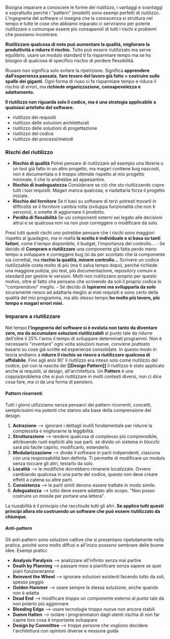 Bisogna imparare a conoscere le forme del riutilizzo, i vantaggi e svantaggi e soprattutto perché i "pattern" (modelli) sono esempi perfetti di riutilizzo.
L'ingegneria del software ci insegna che la conoscenza si struttura nel tempo e tutte le cose che abbiamo imparato ci serviranno per poterle riutilizzare o comunque essere più consapevoli di tutti i rischi e problemi che possiamo incontrare. 

**Riutilizzare qualcosa di noto può aumentare la qualità, migliorare la produttività e ridurre il rischio.** 
Tutto può essere riutilizzato ma serve equilibrio, usare un modulo standard ti fa risparmiare tempo ma se ho bisogno di qualcosa di specifico rischio di perdere flessibilità.

Riusare non significa solo evitare la ripetizione.  Significa **apprendere dall’esperienza passata**, **fare tesoro del lavoro già fatto** e **costruire sulle spalle dei giganti**.
Ogni forma di riuso ci fa risparmiare tempo e riduce il rischio di errori, ma **richiede organizzazione, consapevolezza e adattamento.**

**Il riutilizzo non riguarda solo il codice, ma è una strategia applicabile a qualsiasi artefatto del software.**
- riutilizzo dei requisiti 
- riutilizzo delle soluzioni architetturali
- riutilizzo delle soluzioni di progettazione
- riutilizzo del codice
- riutilizzo dei processi/metodi
### Rischi del riutilizzo 
- **Rischio di qualità**
  Potrei pensare di riutilizzare ad esempio una libreria o un tool già fatto in un altro progetto, ma magari contiene bug nascosti, non è documentata o è troppo ottimale rispetto al mio progetto minimale, il che lo andrebbe ad appesantire.
- **Rischio di inadeguatezza**
  Considerare se ciò che sto riutilizzando copre tutti i tuoi requisiti. Magari manca qualcosa, e riadattarla forza il progetto iniziale.
- **Rischio del fornitore**
  Se ti basi su software di terzi potresti trovarti in difficoltà se il fornitore cambia rotta (sviluppa funzionalità che non ti servono), o smette di aggiornare il prodotto. 
- **Perdita di flessibilità**
  Se usi componenti esterni sei legato alle decisioni altrui e se qualcosa non va non puoi correggere o modificare da solo.

Presi tutti questi rischi uno potrebbe pensare che i rischi sono maggiori rispetto al guadagno, ma in realtà **la scelta è individuale e si basa su tanti fattori**, come il tempo disponibile, il budget, l'importanza del controllo...
	- Se decido di **Comprare e riutilizzare** una componente già fatta perdo meno tempo a sviluppare e correggere bug (si da per scontato che la componente sia corretta), ma **rischio la qualità, minore controllo...**
	  Scrivere un codice riutilizzabile costa molto di più (ma ti salva tempo dopo), perché richiede una maggiore pulizia, più test, più documentazione, repository comuni e standard per gestire le versioni.
	  Molti non riutilizzano proprio per questo motivo, oltre al fatto che pensano che scrivendo da soli il proprio codice lo "comprendono" meglio.
	- Se decido di **Ispirarmi ma svilupparla da solo** sicuramente riesco ad adattarla meglio ai miei requisiti e sono certo della qualità del mio programma, ma allo stesso tempo **ho molto più lavoro, più tempo e magari errori miei.**

### Imparare a riutilizzare
Nel tempo **l'ingegneria del software si è evoluta non tanto da diventare zero, ma da accumulare soluzioni riutilizzabili** al punto tale da ridurre dell'oltre il 25% l'anno il tempo di sviluppare determinati programmi.
Non è necessario "inventare" ogni volta soluzioni nuove, conviene piuttosto basarsi su cose già scritte ed esperienze consolidate. In questo modo in teoria andiamo a **ridurre il rischio** **se riesco a riutilizzare qualcosa di affidabile**.
Fino agli anni 90' il riutilizzo era inteso solo come riutilizzo del codice, poi con la nascita del **[[Design Pattern]]** il riutilizzo è stato applicato anche ai requisiti, al design, all'architettura. 
Un **Pattern** è una coppia/problema che si può riutilizzare in molti contesti diversi, non ci dice cosa fare, ma ci da una forma di pensiero.

#### Pattern ricorrenti
Tutti i giorni utilizziamo senza pensarci dei pattern ricorrenti, concetti, semplicissimi ma potenti che stanno alla base della comprensione del design:
1. **Astrazione** --> ignorare i dettagli inutili
   fondamentale per ridurre la complessità e migliorarne la leggibilità.
2. **Strutturazione** --> rendere qualcosa di complesso più comprensibile, attribuendo ruoli espliciti alle sue parti.
   se divido un sistema in blocchi sarà più facile capirlo, modificarlo, estenderlo. 
3. **Modularizzazione** --> divide il software in parti indipendenti, ciascuna con una responsabilità ben definita. Ti permette di modificare un modulo senza toccare gli altri, testarlo da solo.
4. **Località** --> le modifiche dovrebbero rimanere localizzate. Ovvero cambiando qualcosa in una parte del codice, questo non deve creare effetti a catena su altre parti.
5. **Consistenza** --> le parti simili devono essere trattate in modo simile.
6. **Adeguatezza** --> tutto deve essere adattato allo scopo. "Non posso costruire un missile per portare una lettera".

La riusabilità è il principio che racchiude tutti gli altri. **Se applico tutti questi principi allora sto costruendo un software che può essere riutilizzato da chiunque.**

#### Anti-pattern
Gli anti-pattern sono soluzioni cattive che si presentano ripetutamente nella pratica, poiché sono molto diffusi e all'inizio possono sembrare delle buone idee. 
Esempi pratici:
- **Analysis Paralysis** --> analizzare all'infinito senza mai partire
- **Death by Planning** --> passare mesi a pianificare senza sapere se quei piani funzioneranno
- **Reinvent the Wheel** --> ignorare soluzioni esistenti facendo tutto da soli, spesso peggio
- **Golden Hammer** --> usare sempre la stessa soluzione, anche quando non è adatta
- **Dead End** --> modificare troppo un componente esterno al punto tale da non poterlo più aggiornare
- **Bleeding Edge** --> usare tecnologie troppo nuove non ancora stabili
- **Dumm Halten** --> isolare i programmatori dagli utenti rischia di non far capire loro cosa è importante sviluppare
- **Design by Committee** --> troppe persone che vogliono decidere l'architettura con opinioni diverse e nessuna guida
